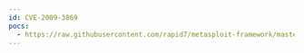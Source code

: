 ```yaml
---
id: CVE-2009-3869
pocs:
  - https://raw.githubusercontent.com/rapid7/metasploit-framework/master/modules/exploits/multi/browser/java_setdifficm_bof.rb
---
```

